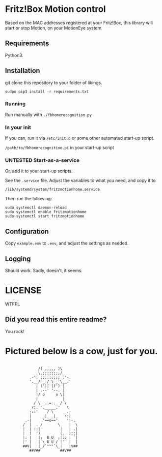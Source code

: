 # Fritz!Box Motion control

Based on the MAC addresses registered at your Fritz!Box,
this library will start or stop Motion, on your MotionEye system.

## Requirements

Python3.

## Installation

git clone this repository to your folder of likings.

`sudpo pip3 install -r requirements.txt`

### Running

Run manually with `./fbhomerecognition.py`

### In your init

If you can, run it via `/etc/init.d` or some other automated start-up script.

`/path/to/fbhomerecognition.pi` in your start-up script

### UNTESTED Start-as-a-service

Or, add it to your start-up scripts.

See the `.service` file. Adjust the variables to what you need, and copy it to

`/lib/systemd/system/fritzmotionhome.service`

Then run the following:

```shell
sudo systemctl daemon-reload
sudo systemctl enable fritzmotionhome
sudo systemctl start fritzmotionhome
```

## Configuration

Copy `example.env` to `.env`, and adjust the settings as needed.

## Logging

Should work. Sadly, doesn't, it seems.

# LICENSE
WTFPL

## Did you read this entire readme? 

You rock!

# Pictured below is a cow, just for you.
```

               /( ,,,,, )\
              _\,;;;;;;;,/_
           .-"; ;;;;;;;;; ;"-.
           '.__/`_ / \ _`\__.'
              | (')| |(') |
              | .--' '--. |
              |/ o     o \|
              |           |
             / \ _..=.._ / \
            /:. '._____.'   \
           ;::'    / \      .;
           |     _|_ _|_   ::|
         .-|     '==o=='    '|-.
        /  |  . /       \    |  \
        |  | ::|         |   | .|
        |  (  ')         (.  )::|
        |: |   |;  U U  ;|:: | `|
        |' |   | \ U U / |'  |  |
        ##V|   |_/`"""`\_|   |V##
           ##V##         ##V##
```
